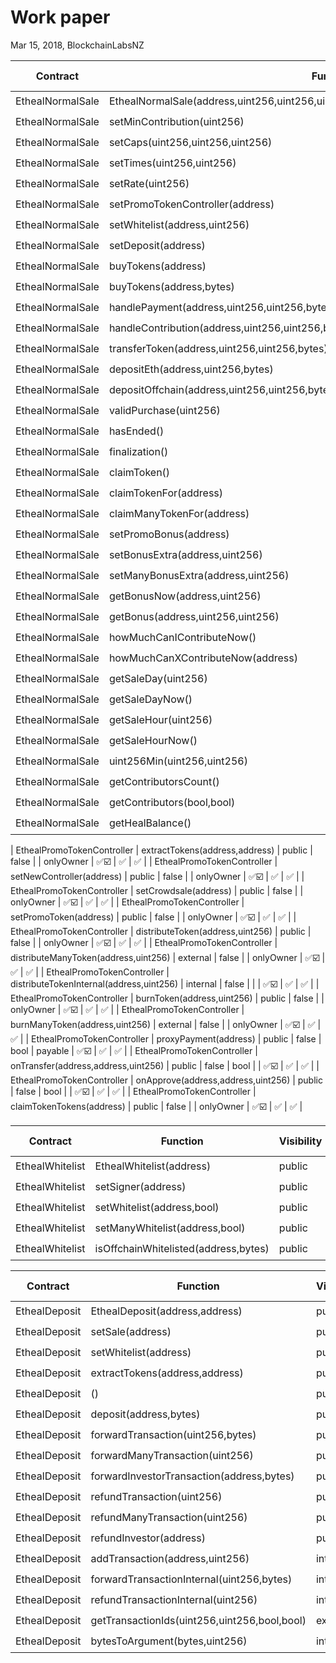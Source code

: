 # Work paper

Mar 15, 2018, BlockchainLabsNZ


|     Contract     |                                         Function                                          | Visibility | Constant |   Returns    |                   Modifiers                    |              Static Analysis              |   Test Coverage    | Functional Analysis |
|------------------|-------------------------------------------------------------------------------------------|------------|----------|--------------|------------------------------------------------|-------------------------------------------|--------------------|---------------------|
| EthealNormalSale | EthealNormalSale(address,uint256,uint256,uint256,uint256,uint256,uint256,uint256,address) | public     | false    |              | CappedCrowdsale,FinalizableCrowdsale,Crowdsale | :white_check_mark::ballot_box_with_check: | :white_check_mark: | :white_check_mark:  |
| EthealNormalSale | setMinContribution(uint256)                                                               | public     | false    |              | onlyOwner                                      | :white_check_mark::ballot_box_with_check: | :white_check_mark: | :white_check_mark:  |
| EthealNormalSale | setCaps(uint256,uint256,uint256)                                                          | public     | false    |              | onlyOwner                                      | :white_check_mark::ballot_box_with_check: | :white_check_mark: | :white_check_mark:  |
| EthealNormalSale | setTimes(uint256,uint256)                                                                 | public     | false    |              | onlyOwner                                      | :white_check_mark::ballot_box_with_check: | :white_check_mark: | :white_check_mark:  |
| EthealNormalSale | setRate(uint256)                                                                          | public     | false    |              | onlyOwner                                      | :white_check_mark::ballot_box_with_check: | :white_check_mark: | :white_check_mark:  |
| EthealNormalSale | setPromoTokenController(address)                                                          | public     | false    |              | onlyOwner                                      | :white_check_mark::ballot_box_with_check: | :white_check_mark: | :white_check_mark:  |
| EthealNormalSale | setWhitelist(address,uint256)                                                             | public     | false    |              | onlyOwner                                      | :white_check_mark::ballot_box_with_check: | :white_check_mark: | :white_check_mark:  |
| EthealNormalSale | setDeposit(address)                                                                       | public     | false    |              | onlyOwner                                      | :white_check_mark::ballot_box_with_check: | :white_check_mark: | :white_check_mark:  |
| EthealNormalSale | buyTokens(address)                                                                        | public     | false    |              | payable,whenNotPaused                          | :white_check_mark::ballot_box_with_check: | :white_check_mark: | :white_check_mark:  |
| EthealNormalSale | buyTokens(address,bytes)                                                                  | public     | false    |              | payable,whenNotPaused                          | :white_check_mark::ballot_box_with_check: | :white_check_mark: | :white_check_mark:  |
| EthealNormalSale | handlePayment(address,uint256,uint256,bytes)                                              | internal   | false    |              |                                                | :white_check_mark::ballot_box_with_check: | :white_check_mark: | :white_check_mark:  |
| EthealNormalSale | handleContribution(address,uint256,uint256,bytes)                                         | internal   | false    | uint256      |                                                | :white_check_mark::ballot_box_with_check: | :white_check_mark: | :white_check_mark:  |
| EthealNormalSale | transferToken(address,uint256,uint256,bytes)                                              | internal   | false    |              |                                                | :white_check_mark::ballot_box_with_check: | :white_check_mark: | :white_check_mark:  |
| EthealNormalSale | depositEth(address,uint256,bytes)                                                         | public     | false    |              | payable,whenNotPaused                          | :white_check_mark::ballot_box_with_check: | :white_check_mark: | :white_check_mark:  |
| EthealNormalSale | depositOffchain(address,uint256,uint256,bytes)                                            | public     | false    |              | onlyOwner,whenNotPaused                        | :white_check_mark::ballot_box_with_check: | :white_check_mark: | :white_check_mark:  |
| EthealNormalSale | validPurchase(uint256)                                                                    | internal   | true     | bool         |                                                | :white_check_mark::ballot_box_with_check: | :white_check_mark: | :white_check_mark:  |
| EthealNormalSale | hasEnded()                                                                                | public     | true     | bool         |                                                | :white_check_mark::ballot_box_with_check: | :white_check_mark: | :white_check_mark:  |
| EthealNormalSale | finalization()                                                                            | internal   | false    |              |                                                | :white_check_mark::ballot_box_with_check: | :white_check_mark: | :white_check_mark:  |
| EthealNormalSale | claimToken()                                                                              | public     | false    |              | afterSale                                      | :white_check_mark::ballot_box_with_check: | :white_check_mark: | :white_check_mark:  |
| EthealNormalSale | claimTokenFor(address)                                                                    | public     | false    |              | afterSale,whenNotPaused                        | :white_check_mark::ballot_box_with_check: | :white_check_mark: | :white_check_mark:  |
| EthealNormalSale | claimManyTokenFor(address)                                                                | external   | false    |              | afterSale                                      | :white_check_mark::ballot_box_with_check: | :white_check_mark: | :white_check_mark:  |
| EthealNormalSale | setPromoBonus(address)                                                                    | public     | false    |              |                                                | :white_check_mark::ballot_box_with_check: | :white_check_mark: | :white_check_mark:  |
| EthealNormalSale | setBonusExtra(address,uint256)                                                            | public     | false    |              | onlyOwner                                      | :white_check_mark::ballot_box_with_check: | :white_check_mark: | :white_check_mark:  |
| EthealNormalSale | setManyBonusExtra(address,uint256)                                                        | external   | false    |              | onlyOwner                                      | :white_check_mark::ballot_box_with_check: | :white_check_mark: | :white_check_mark:  |
| EthealNormalSale | getBonusNow(address,uint256)                                                              | public     | false    | uint256      | view                                           | :white_check_mark::ballot_box_with_check: | :white_check_mark: | :white_check_mark:  |
| EthealNormalSale | getBonus(address,uint256,uint256)                                                         | public     | false    | _bonus       | view                                           | :white_check_mark::ballot_box_with_check: | :white_check_mark: | :white_check_mark:  |
| EthealNormalSale | howMuchCanIContributeNow()                                                                | public     | false    | uint256      | view                                           | :white_check_mark::ballot_box_with_check: | :white_check_mark: | :white_check_mark:  |
| EthealNormalSale | howMuchCanXContributeNow(address)                                                         | public     | false    | uint256      | view                                           | :white_check_mark::ballot_box_with_check: | :white_check_mark: | :white_check_mark:  |
| EthealNormalSale | getSaleDay(uint256)                                                                       | public     | false    | uint256      | view                                           | :white_check_mark::ballot_box_with_check: | :white_check_mark: | :white_check_mark:  |
| EthealNormalSale | getSaleDayNow()                                                                           | public     | false    | uint256      | view                                           | :white_check_mark::ballot_box_with_check: | :white_check_mark: | :white_check_mark:  |
| EthealNormalSale | getSaleHour(uint256)                                                                      | public     | false    | uint256      | view                                           | :white_check_mark::ballot_box_with_check: | :white_check_mark: | :white_check_mark:  |
| EthealNormalSale | getSaleHourNow()                                                                          | public     | false    | uint256      | view                                           | :white_check_mark::ballot_box_with_check: | :white_check_mark: | :white_check_mark:  |
| EthealNormalSale | uint256Min(uint256,uint256)                                                               | internal   | false    | uint256      | pure                                           | :white_check_mark::ballot_box_with_check: | :white_check_mark: | :white_check_mark:  |
| EthealNormalSale | getContributorsCount()                                                                    | public     | false    | uint256      | view                                           | :white_check_mark::ballot_box_with_check: | :white_check_mark: | :white_check_mark:  |
| EthealNormalSale | getContributors(bool,bool)                                                                | public     | false    | contributors | view                                           | :white_check_mark::ballot_box_with_check: | :white_check_mark: | :white_check_mark:  |
| EthealNormalSale | getHealBalance()                                                                          | public     | false    | uint256      | view                                           | :white_check_mark::ballot_box_with_check: | :white_check_mark: | :white_check_mark:  |


| EthealPromoTokenController | extractTokens(address,address)           | public     | false    |         | onlyOwner | :white_check_mark::ballot_box_with_check: | :white_check_mark: | :white_check_mark:  |
| EthealPromoTokenController | setNewController(address)                | public     | false    |         | onlyOwner | :white_check_mark::ballot_box_with_check: | :white_check_mark: | :white_check_mark:  |
| EthealPromoTokenController | setCrowdsale(address)                    | public     | false    |         | onlyOwner | :white_check_mark::ballot_box_with_check: | :white_check_mark: | :white_check_mark:  |
| EthealPromoTokenController | setPromoToken(address)                   | public     | false    |         | onlyOwner | :white_check_mark::ballot_box_with_check: | :white_check_mark: | :white_check_mark:  |
| EthealPromoTokenController | distributeToken(address,uint256)         | public     | false    |         | onlyOwner | :white_check_mark::ballot_box_with_check: | :white_check_mark: | :white_check_mark:  |
| EthealPromoTokenController | distributeManyToken(address,uint256)     | external   | false    |         | onlyOwner | :white_check_mark::ballot_box_with_check: | :white_check_mark: | :white_check_mark:  |
| EthealPromoTokenController | distributeTokenInternal(address,uint256) | internal   | false    |         |           | :white_check_mark::ballot_box_with_check: | :white_check_mark: | :white_check_mark:  |
| EthealPromoTokenController | burnToken(address,uint256)               | public     | false    |         | onlyOwner | :white_check_mark::ballot_box_with_check: | :white_check_mark: | :white_check_mark:  |
| EthealPromoTokenController | burnManyToken(address,uint256)           | external   | false    |         | onlyOwner | :white_check_mark::ballot_box_with_check: | :white_check_mark: | :white_check_mark:  |
| EthealPromoTokenController | proxyPayment(address)                    | public     | false    | bool    | payable   | :white_check_mark::ballot_box_with_check: | :white_check_mark: | :white_check_mark:  |
| EthealPromoTokenController | onTransfer(address,address,uint256)      | public     | false    | bool    |           | :white_check_mark::ballot_box_with_check: | :white_check_mark: | :white_check_mark:  |
| EthealPromoTokenController | onApprove(address,address,uint256)       | public     | false    | bool    |           | :white_check_mark::ballot_box_with_check: | :white_check_mark: | :white_check_mark:  |
| EthealPromoTokenController | claimTokenTokens(address)                | public     | false    |         | onlyOwner | :white_check_mark::ballot_box_with_check: | :white_check_mark: | :white_check_mark:  |


|    Contract     |               Function               | Visibility | Constant | Returns | Modifiers |              Static Analysis              |   Test Coverage    | Functional Analysis |
|-----------------|--------------------------------------|------------|----------|---------|-----------|-------------------------------------------|--------------------|---------------------|
| EthealWhitelist | EthealWhitelist(address)             | public     | false    |         |           | :white_check_mark::ballot_box_with_check: | :white_check_mark: | :white_check_mark:  |
| EthealWhitelist | setSigner(address)                   | public     | false    |         | onlyOwner | :white_check_mark::ballot_box_with_check: | :white_check_mark: | :white_check_mark:  |
| EthealWhitelist | setWhitelist(address,bool)           | public     | false    |         | onlyOwner | :white_check_mark::ballot_box_with_check: | :white_check_mark: | :white_check_mark:  |
| EthealWhitelist | setManyWhitelist(address,bool)       | public     | false    |         | onlyOwner | :white_check_mark::ballot_box_with_check: | :white_check_mark: | :white_check_mark:  |
| EthealWhitelist | isOffchainWhitelisted(address,bytes) | public     | false    | bool    | view      | :white_check_mark::ballot_box_with_check: | :white_check_mark: | :white_check_mark:  |


|   Contract    |                   Function                   | Visibility | Constant | Returns |             Modifiers             |              Static Analysis              |   Test Coverage    | Functional Analysis |
|---------------|----------------------------------------------|------------|----------|---------|-----------------------------------|-------------------------------------------|--------------------|---------------------|
| EthealDeposit | EthealDeposit(address,address)               | public     | false    |         |                                   | :white_check_mark::ballot_box_with_check: | :white_check_mark: | :white_check_mark:  |
| EthealDeposit | setSale(address)                             | public     | false    |         | onlyOwner                         | :white_check_mark::ballot_box_with_check: | :white_check_mark: | :white_check_mark:  |
| EthealDeposit | setWhitelist(address)                        | public     | false    |         | onlyOwner                         | :white_check_mark::ballot_box_with_check: | :white_check_mark: | :white_check_mark:  |
| EthealDeposit | extractTokens(address,address)               | public     | false    |         | onlyOwner,saleEnded               | :white_check_mark::ballot_box_with_check: | :white_check_mark: | :white_check_mark:  |
| EthealDeposit | ()                                           | public     | false    |         | payable                           | :white_check_mark::ballot_box_with_check: | :white_check_mark: | :white_check_mark:  |
| EthealDeposit | deposit(address,bytes)                       | public     | false    | uint256 | payable,whitelistSet,saleNotEnded | :white_check_mark::ballot_box_with_check: | :white_check_mark: | :white_check_mark:  |
| EthealDeposit | forwardTransaction(uint256,bytes)            | public     | false    |         | whitelistSet,saleNotEnded         | :white_check_mark::ballot_box_with_check: | :white_check_mark: | :white_check_mark:  |
| EthealDeposit | forwardManyTransaction(uint256)              | public     | false    |         | whitelistSet,saleNotEnded         | :white_check_mark::ballot_box_with_check: | :white_check_mark: | :white_check_mark:  |
| EthealDeposit | forwardInvestorTransaction(address,bytes)    | public     | false    |         | whitelistSet,saleNotEnded         | :white_check_mark::ballot_box_with_check: | :white_check_mark: | :white_check_mark:  |
| EthealDeposit | refundTransaction(uint256)                   | public     | false    |         | saleEnded                         | :white_check_mark::ballot_box_with_check: | :white_check_mark: | :white_check_mark:  |
| EthealDeposit | refundManyTransaction(uint256)               | public     | false    |         | saleEnded                         | :white_check_mark::ballot_box_with_check: | :white_check_mark: | :white_check_mark:  |
| EthealDeposit | refundInvestor(address)                      | public     | false    |         | saleEnded                         | :white_check_mark::ballot_box_with_check: | :white_check_mark: | :white_check_mark:  |
| EthealDeposit | addTransaction(address,uint256)              | internal   | false    | uint256 |                                   | :white_check_mark::ballot_box_with_check: | :white_check_mark: | :white_check_mark:  |
| EthealDeposit | forwardTransactionInternal(uint256,bytes)    | internal   | false    | bool    |                                   | :white_check_mark::ballot_box_with_check: | :white_check_mark: | :white_check_mark:  |
| EthealDeposit | refundTransactionInternal(uint256)           | internal   | false    | bool    |                                   | :white_check_mark::ballot_box_with_check: | :white_check_mark: | :white_check_mark:  |
| EthealDeposit | getTransactionIds(uint256,uint256,bool,bool) | external   | false    | ids     | view                              | :white_check_mark::ballot_box_with_check: | :white_check_mark: | :white_check_mark:  |
| EthealDeposit | bytesToArgument(bytes,uint256) | internal   | false    | bytes     | pure                              | :white_check_mark::ballot_box_with_check: | :white_check_mark: | :white_check_mark:  |

